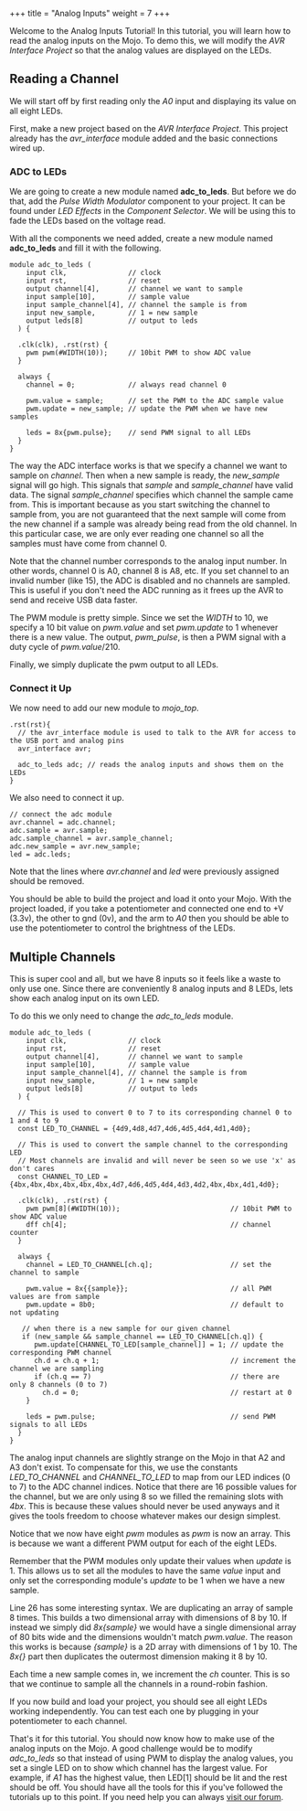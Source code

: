 +++
title = "Analog Inputs"
weight = 7
+++

Welcome to the Analog Inputs Tutorial! In this tutorial, you will learn how to read the analog inputs on the Mojo. To demo this, we will modify the _AVR Interface Project_ so that the analog values are displayed on the LEDs.

## Reading a Channel

We will start off by first reading only the _A0_ input and displaying its value on all eight LEDs.

First, make a new project based on the _AVR Interface Project_. This project already has the _avr_interface_ module added and the basic connections wired up.

### ADC to LEDs

We are going to create a new module named **adc_to_leds**. But before we do that, add the _Pulse Width Modulator_ component to your project. It can be found under _LED Effects_ in the _Component Selector_. We will be using this to fade the LEDs based on the voltage read.

With all the components we need added, create a new module named **adc_to_leds** and fill it with the following.

```lucid
module adc_to_leds (
    input clk,               // clock
    input rst,               // reset
    output channel[4],       // channel we want to sample
    input sample[10],        // sample value
    input sample_channel[4], // channel the sample is from
    input new_sample,        // 1 = new sample
    output leds[8]           // output to leds
  ) {
 
  .clk(clk), .rst(rst) {
    pwm pwm(#WIDTH(10));     // 10bit PWM to show ADC value
  }
 
  always {
    channel = 0;             // always read channel 0
 
    pwm.value = sample;      // set the PWM to the ADC sample value
    pwm.update = new_sample; // update the PWM when we have new samples
 
    leds = 8x{pwm.pulse};    // send PWM signal to all LEDs
  }
}
```

The way the ADC interface works is that we specify a channel we want to sample on _channel_. Then when a new sample is ready, the _new_sample_ signal will go high. This signals that _sample_ and _sample_channel_ have valid data. The signal _sample_channel_ specifies which channel the sample came from. This is important because as you start switching the channel to sample from, you are not guaranteed that the next sample will come from the new channel if a sample was already being read from the old channel. In this particular case, we are only ever reading one channel so all the samples must have come from channel 0.

Note that the channel number corresponds to the analog input number. In other words, channel 0 is A0, channel 8 is A8, etc. If you set channel to an invalid number (like 15), the ADC is disabled and no channels are sampled. This is useful if you don't need the ADC running as it frees up the AVR to send and receive USB data faster.

The PWM module is pretty simple. Since we set the _WIDTH_ to 10, we specify a 10 bit value on _pwm.value_ and set _pwm.update_ to 1 whenever there is a new value. The output, _pwm_pulse_, is then a PWM signal with a duty cycle of _pwm.value_/210.

Finally, we simply duplicate the pwm output to all LEDs.

### Connect it Up

We now need to add our new module to _mojo_top_.

```lucid
.rst(rst){
  // the avr_interface module is used to talk to the AVR for access to the USB port and analog pins
  avr_interface avr;
 
  adc_to_leds adc; // reads the analog inputs and shows them on the LEDs
}
```

We also need to connect it up.

```lucid
// connect the adc module
avr.channel = adc.channel;
adc.sample = avr.sample;
adc.sample_channel = avr.sample_channel;
adc.new_sample = avr.new_sample;
led = adc.leds;
```

Note that the lines where _avr.channel_ and _led_ were previously assigned should be removed.

You should be able to build the project and load it onto your Mojo. With the project loaded, if you take a potentiometer and connected one end to +V (3.3v), the other to gnd (0v), and the arm to _A0_ then you should be able to use the potentiometer to control the brightness of the LEDs.

## Multiple Channels

This is super cool and all, but we have 8 inputs so it feels like a waste to only use one. Since there are conveniently 8 analog inputs and 8 LEDs, lets show each analog input on its own LED.

To do this we only need to change the _adc_to_leds_ module.

```lucid
module adc_to_leds (
    input clk,               // clock
    input rst,               // reset
    output channel[4],       // channel we want to sample
    input sample[10],        // sample value
    input sample_channel[4], // channel the sample is from
    input new_sample,        // 1 = new sample
    output leds[8]           // output to leds
  ) {
 
  // This is used to convert 0 to 7 to its corresponding channel 0 to 1 and 4 to 9
  const LED_TO_CHANNEL = {4d9,4d8,4d7,4d6,4d5,4d4,4d1,4d0};
 
  // This is used to convert the sample channel to the corresponding LED
  // Most channels are invalid and will never be seen so we use 'x' as don't cares
  const CHANNEL_TO_LED = {4bx,4bx,4bx,4bx,4bx,4bx,4d7,4d6,4d5,4d4,4d3,4d2,4bx,4bx,4d1,4d0};
 
  .clk(clk), .rst(rst) {
    pwm pwm[8](#WIDTH(10));                           // 10bit PWM to show ADC value
    dff ch[4];                                        // channel counter
  }
 
  always {
    channel = LED_TO_CHANNEL[ch.q];                   // set the channel to sample
 
    pwm.value = 8x{{sample}};                         // all PWM values are from sample
    pwm.update = 8b0;                                 // default to not updating
 
   // when there is a new sample for our given channel
   if (new_sample && sample_channel == LED_TO_CHANNEL[ch.q]) {  
      pwm.update[CHANNEL_TO_LED[sample_channel]] = 1; // update the corresponding PWM channel
      ch.d = ch.q + 1;                                // increment the channel we are sampling
      if (ch.q == 7)                                  // there are only 8 channels (0 to 7)
        ch.d = 0;                                     // restart at 0
    }
 
    leds = pwm.pulse;                                 // send PWM signals to all LEDs
  }
}
```

The analog input channels are slightly strange on the Mojo in that A2 and A3 don't exist. To compensate for this, we use the constants _LED_TO_CHANNEL_ and _CHANNEL_TO_LED_ to map from our LED indices (0 to 7) to the ADC channel indices. Notice that there are 16 possible values for the channel, but we are only using 8 so we filled the remaining slots with _4bx_. This is because these values should never be used anyways and it gives the tools freedom to choose whatever makes our design simplest.

Notice that we now have eight _pwm_ modules as _pwm_ is now an array. This is because we want a different PWM output for each of the eight LEDs.

Remember that the PWM modules only update their values when _update_ is 1. This allows us to set all the modules to have the same _value_ input and only set the corresponding module's _update_ to be 1 when we have a new sample.

Line 26 has some interesting syntax. We are duplicating an array of sample 8 times. This builds a two dimensional array with dimensions of 8 by 10. If instead we simply did _8x{sample}_ we would have a single dimensional array of 80 bits wide and the dimensions wouldn't match _pwm.value_. The reason this works is because _{sample}_ is a 2D array with dimensions of 1 by 10. The _8x{}_ part then duplicates the outermost dimension making it 8 by 10.

Each time a new sample comes in, we increment the _ch_ counter. This is so that we continue to sample all the channels in a round-robin fashion.

If you now build and load your project, you should see all eight LEDs working independently. You can test each one by plugging in your potentiometer to each channel.

That's it for this tutorial. You should now know how to make use of the analog inputs on the Mojo. A good challenge would be to modify _adc_to_leds_ so that instead of using PWM to display the analog values, you set a single LED on to show which channel has the largest value. For example, if _A1_ has the highest value, then LED\[1] should be lit and the rest should be off. You should have all the tools for this if you've followed the tutorials up to this point. If you need help you can always [visit our forum](http://forum.alchitry.com/).